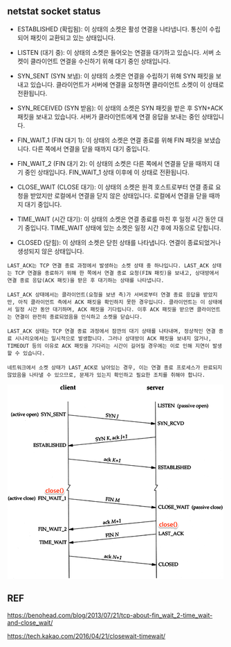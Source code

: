## netstat socket status

* ESTABLISHED (확립됨): 이 상태의 소켓은 활성 연결을 나타냅니다. 통신이 수립되어 패킷이 교환되고 있는 상태입니다.

* LISTEN (대기 중): 이 상태의 소켓은 들어오는 연결을 대기하고 있습니다. 서버 소켓이 클라이언트 연결을 수신하기 위해 대기 중인 상태입니다.

* SYN_SENT (SYN 보냄): 이 상태의 소켓은 연결을 수립하기 위해 SYN 패킷을 보내고 있습니다. 클라이언트가 서버에 연결을 요청하면 클라이언트 소켓이 이 상태로 전환됩니다.

* SYN_RECEIVED (SYN 받음): 이 상태의 소켓은 SYN 패킷을 받은 후 SYN+ACK 패킷을 보내고 있습니다. 서버가 클라이언트에게 연결 응답을 보내는 중인 상태입니다.

* FIN_WAIT_1 (FIN 대기 1): 이 상태의 소켓은 연결 종료를 위해 FIN 패킷을 보냈습니다. 다른 쪽에서 연결을 닫을 때까지 대기 중입니다.

* FIN_WAIT_2 (FIN 대기 2): 이 상태의 소켓은 다른 쪽에서 연결을 닫을 때까지 대기 중인 상태입니다. FIN_WAIT_1 상태 이후에 이 상태로 전환됩니다.

* CLOSE_WAIT (CLOSE 대기): 이 상태의 소켓은 원격 호스트로부터 연결 종료 요청을 받았지만 로컬에서 연결을 닫지 않은 상태입니다. 로컬에서 연결을 닫을 때까지 대기 중입니다.

* TIME_WAIT (시간 대기): 이 상태의 소켓은 연결 종료를 마친 후 일정 시간 동안 대기 중입니다. TIME_WAIT 상태에 있는 소켓은 일정 시간 후에 자동으로 닫힙니다.

* CLOSED (닫힘): 이 상태의 소켓은 닫힌 상태를 나타냅니다. 연결이 종료되었거나 생성되지 않은 상태입니다.


```
LAST_ACK는 TCP 연결 종료 과정에서 발생하는 소켓 상태 중 하나입니다. LAST_ACK 상태는 TCP 연결을 종료하기 위해 한 쪽에서 연결 종료 요청(FIN 패킷)을 보내고, 상대방에서 연결 종료 응답(ACK 패킷)을 받은 후 대기하는 상태를 나타냅니다.

LAST_ACK 상태에서는 클라이언트(요청을 보낸 측)가 서버로부터 연결 종료 응답을 받았지만, 아직 클라이언트 측에서 ACK 패킷을 확인하지 못한 경우입니다. 클라이언트는 이 상태에서 일정 시간 동안 대기하며, ACK 패킷을 기다립니다. 이후 ACK 패킷을 받으면 클라이언트는 연결이 완전히 종료되었음을 인식하고 소켓을 닫습니다.

LAST_ACK 상태는 TCP 연결 종료 과정에서 잠깐의 대기 상태를 나타내며, 정상적인 연결 종료 시나리오에서는 일시적으로 발생합니다. 그러나 상대방이 ACK 패킷을 보내지 않거나, TIMEOUT 등의 이유로 ACK 패킷을 기다리는 시간이 길어질 경우에는 이로 인해 지연이 발생할 수 있습니다.

네트워크에서 소켓 상태가 LAST_ACK로 남아있는 경우, 이는 연결 종료 프로세스가 완료되지 않았음을 나타낼 수 있으므로, 문제가 있는지 확인하고 필요한 조치를 취해야 합니다.
```

![netstat_socket_status_1](./img/netstat_socket_status_1.png)

## REF

https://benohead.com/blog/2013/07/21/tcp-about-fin_wait_2-time_wait-and-close_wait/

https://tech.kakao.com/2016/04/21/closewait-timewait/
